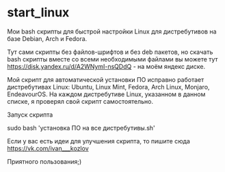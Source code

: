 # start_linux
Мои bash скрипты для быстрой настройки Linux для дистребутивов на базе Debian, Arch и Fedora.

Тут сами скрипты без файлов-шрифтов и без deb пакетов, но скачать bash скрипты вместе со всеми необходимыми файлами вы можете тут https://disk.yandex.ru/d/A2WNymI-nsQDdQ - на моём яндекс диске.

Мой скрипт для автоматической установки ПО исправно работает дистребутивах Linux: Ubuntu, Linux Mint, Fedora, Arch Linux, Monjaro, EndeavourOS. На каждом дистребутиве Linux, указанном в данном списке, я проверял свой скрипт самостоятельно.

Запуск скрипта

sudo bash 'установка ПО на все дистребутивы.sh'

Если у вас есть идеи для улучшения скрипта, то пишите сюда https://vk.com/ivan___kozlov

Приятного пользования;)
